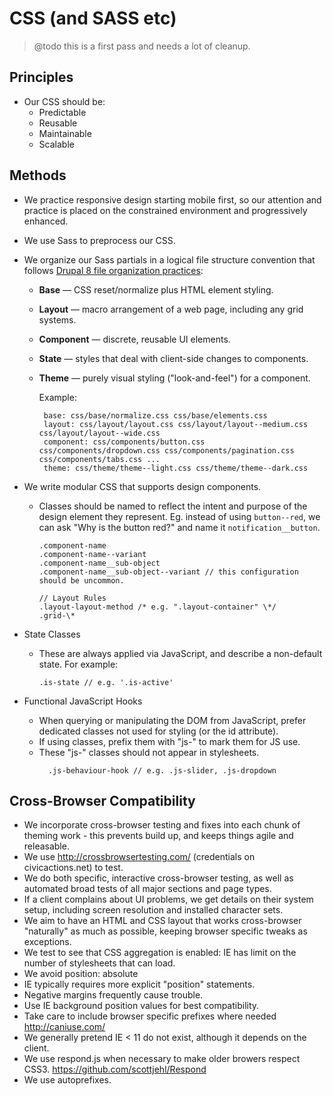 # CSS (and SASS etc)

> @todo this is a first pass and needs a lot of cleanup.

## Principles

*   Our CSS should be:
    *   Predictable
    *   Reusable
    *   Maintainable
    *   Scalable

## Methods

*   We practice responsive design starting mobile first, so our attention and practice is placed on the constrained environment and progressively enhanced.

*   We use Sass to preprocess our CSS.

*   We organize our Sass partials in a logical file structure convention that follows [Drupal 8 file organization practices](https://www.drupal.org/node/1887922):

    *   **Base** — CSS reset/normalize plus HTML element styling.
    *   **Layout** — macro arrangement of a web page, including any grid systems.
    *   **Component** — discrete, reusable UI elements.
    *   **State** — styles that deal with client-side changes to components.
    *   **Theme** — purely visual styling ("look-and-feel") for a component.

        Example:

        ```
         base: css/base/normalize.css css/base/elements.css
         layout: css/layout/layout.css css/layout/layout--medium.css css/layout/layout--wide.css
         component: css/components/button.css css/components/dropdown.css css/components/pagination.css css/components/tabs.css ...
         theme: css/theme/theme--light.css css/theme/theme--dark.css
        ```

*   We write modular CSS that supports design components.

    *   Classes should be named to reflect the intent and purpose of the design element they represent. Eg. instead of using `button--red`, we can ask "Why is the button red?" and name it `notification__button`.

        ```/\* Component Rules \*/
        .component-name
        .component-name--variant
        .component-name__sub-object
        .component-name__sub-object--variant // this configuration should be uncommon.

        // Layout Rules
        .layout-layout-method /* e.g. ".layout-container" \*/
        .grid-\*
        ```

*   State Classes
    *   These are always applied via JavaScript, and describe a non-default state. For example:
        ```
        .is-state // e.g. '.is-active'
        ```

*   Functional JavaScript Hooks
    *   When querying or manipulating the DOM from JavaScript, prefer dedicated classes not used for styling (or the id attribute).
    *   If using classes, prefix them with "js-" to mark them for JS use.
    *   These "js-" classes should not appear in stylesheets.
        ```
          .js-behaviour-hook // e.g. .js-slider, .js-dropdown
        ```

## Cross-Browser Compatibility

*   We incorporate cross-browser testing and fixes into each chunk of theming work - this prevents build up, and keeps things agile and releasable.
*   We use <http://crossbrowsertesting.com/> (credentials on civicactions.net) to test.
*   We do both specific, interactive cross-browser testing, as well as automated broad tests of all major sections and page types.
*   If a client complains about UI problems, we get details on their system setup, including screen resolution and installed character sets.
*   We aim to have an HTML and CSS layout that works cross-browser "naturally" as much as possible, keeping browser specific tweaks as exceptions.
*   We test to see that CSS aggregation is enabled: IE has limit on the number of stylesheets that can load.
*   We avoid position: absolute
*   IE typically requires more explicit "position" statements.
*   Negative margins frequently cause trouble.
*   Use IE background position values for best compatibility.
*   Take care to include browser specific prefixes where needed <http://caniuse.com/>
*   We generally pretend IE &lt; 11 do not exist, although it depends on the client.
*   We use respond.js when necessary to make older browers respect CSS3. <https://github.com/scottjehl/Respond>
*   We use autoprefixes.
